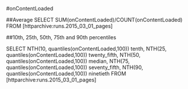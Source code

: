 #onContentLoaded

##Average
SELECT
SUM(onContentLoaded)/COUNT(onContentLoaded)
FROM [httparchive:runs.2015_03_01_pages]

##10th, 25th, 50th, 75th and 90th percentiles

SELECT
NTH(10, quantiles(onContentLoaded,100)) tenth,
NTH(25, quantiles(onContentLoaded,100)) twenty_fifth,
NTH(50, quantiles(onContentLoaded,100)) median,
  NTH(75, quantiles(onContentLoaded,100)) seventy_fifth,
  NTH(90, quantiles(onContentLoaded,100)) ninetieth
FROM [httparchive:runs.2015_03_01_pages]